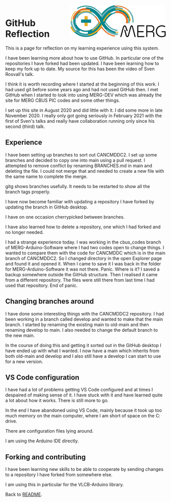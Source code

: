 <img align="right" src="arduino_merg_logo.png" style="height:100px; width:300px;"/>
 
# GitHub Reflection

This is a page for reflection on my learning experience using this system.

I have been learning more about how to use GitHub. In particular one of the repositories I have forked had been updated. I have been learning how to keep my fork up to date. My source for this has been the video of Sven Rosvall's talk.

I think it is worth recording where I started at the beginning of this work. I had used git before some years ago and had not used GitHub then. I met GitHub when I started to look into using MERG-DEV which was already the site for MERG CBUS PIC codes and some other things.

I set up this site in August 2020 and did little with it. I did some more in late November 2020. I really only got going seriously in February 2021 with the first of Sven's talks and really have collaboration running only since his second (third) talk.

## Experience

I have been setting up branches to sort out CANCMDDC2. I set up some branches and decided to copy one into main using a pull request. I attempted to remove conflict by renaming BRANCHES.md in main and deleting the file. I could not merge that and needed to create a new file with the same name to complete the merge.

gitg shows branches usefully. It needs to be restarted to show all the branch tags properly.

I have now become familiar with updating a repository I have forked by updating the branch in GitHub desktop.

I have on one occasion cherrypicked between branches.

I have also learned how to delete a repository, one which I had forked and no longer needed.

I had a strange experience today. I was working in the cbus_codes branch of MERG-Arduino-Software where I had two codes open to change things. I wanted to compare them with the code for CANCMDDC which is in the main branch of CANCMDDC2. So I changed directory in the open Explorer page and found it and opened it. When I came to save it I was back in the folder for MERG-Arduino-Software it was not there. Panic. Where is it? I saved a backup somewhere outside the GitHub structure. Then I realised it came from a different repository. The files were still there from last time I had used that repository. End of panic.

## Changing branches around

I have done some interesting things with the CANCMDDC2 repository. I had been working in a branch called develop and wanted to make that the main branch. I started by renaming the existing main to old-main and then renaming develop to main. I also needed to change the default branch to the new main.

In the course of doing this and getting it sorted out in the GitHub desktop I have ended up with what I wanted. I now have a main which inherits from both old-main and develop and I also still have a develop I can start to use for a new version.

## VS Code configuration

I have had a lot of problems getting VS Code configured and at times I despaired of making sense of it. I have stuck with it and have learned quite a lot about how it works. There is still more to go.

In the end I have abandoned using VS Code, mainly because it took up too much memory on the main computer, where I am short of space on the C: drive.

There are configuration files lying around.

I am using the Arduino IDE directly.

## Forking and contributing

I have been learning new skills to be able to cooperate by sending changes to a repository I have forked from somewhere else.

I am using this in particular for the VLCB-Arduino library.


Back to [README](README.md).

